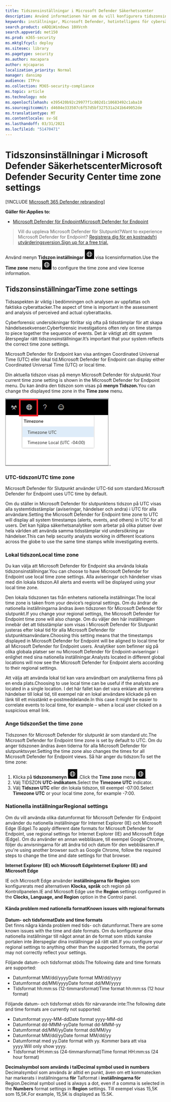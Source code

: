 ```yaml
---
title: Tidszonsinställningar i Microsoft Defender Säkerhetscenter
description: Använd informationen här om du vill konfigurera tidszonsinställningarna för säkerhetscentret i Microsoft Defender och visa licensinformation.
keywords: inställningar, Microsoft Defender, hotintelligens för cybersäkerhet, avancerat skydd mot hot, tidszon, utc, lokal tid, licens
search.product: eADQiWindows 10XVcnh
search.appverid: met150
ms.prod: m365-security
ms.mktglfcycl: deploy
ms.sitesec: library
ms.pagetype: security
ms.author: macapara
author: mjcaparas
localization_priority: Normal
manager: dansimp
audience: ITPro
ms.collection: M365-security-compliance
ms.topic: article
ms.technology: mde
ms.openlocfilehash: e395420b92c29977f1c802d1c10683492c1aba10
ms.sourcegitcommit: d4604e333507c6f57d5bf327531a241b649052de
ms.translationtype: MT
ms.contentlocale: sv-SE
ms.lasthandoff: 03/31/2021
ms.locfileid: "51470471"
---
```

# <a name="microsoft-defender-security-center-time-zone-settings"></a><span data-ttu-id="b5ad0-104">Tidszonsinställningar i Microsoft Defender Säkerhetscenter</span><span class="sxs-lookup"><span data-stu-id="b5ad0-104">Microsoft Defender Security Center time zone settings</span></span>

[!INCLUDE [Microsoft 365 Defender rebranding](../../includes/microsoft-defender.md)]

<span data-ttu-id="b5ad0-105">**Gäller för:**</span><span class="sxs-lookup"><span data-stu-id="b5ad0-105">**Applies to:**</span></span>
- [<span data-ttu-id="b5ad0-106">Microsoft Defender för Endpoint</span><span class="sxs-lookup"><span data-stu-id="b5ad0-106">Microsoft Defender for Endpoint</span></span>](https://go.microsoft.com/fwlink/p/?linkid=2154037)


><span data-ttu-id="b5ad0-107">Vill du uppleva Microsoft Defender för Slutpunkt?</span><span class="sxs-lookup"><span data-stu-id="b5ad0-107">Want to experience Microsoft Defender for Endpoint?</span></span> [<span data-ttu-id="b5ad0-108">Registrera dig för en kostnadsfri utvärderingsversion.</span><span class="sxs-lookup"><span data-stu-id="b5ad0-108">Sign up for a free trial.</span></span>](https://www.microsoft.com/microsoft-365/windows/microsoft-defender-atp?ocid=docs-wdatp-settings-abovefoldlink)

<span data-ttu-id="b5ad0-109">Använd menyn **Tidszon inställningar** ![ Tidszon inställningar1 för att konfigurera tidszon och ](images/atp-time-zone.png) visa licensinformation.</span><span class="sxs-lookup"><span data-stu-id="b5ad0-109">Use the **Time zone** menu ![Time zone settings icon1](images/atp-time-zone.png) to configure the time zone and view license information.</span></span>

## <a name="time-zone-settings"></a><span data-ttu-id="b5ad0-110">Tidszonsinställningar</span><span class="sxs-lookup"><span data-stu-id="b5ad0-110">Time zone settings</span></span>
<span data-ttu-id="b5ad0-111">Tidsaspekten är viktig i bedömningen och analysen av uppfattas och faktiska cyberattacker.</span><span class="sxs-lookup"><span data-stu-id="b5ad0-111">The aspect of time is important in the assessment and analysis of perceived and actual cyberattacks.</span></span>

<span data-ttu-id="b5ad0-112">Cyberforensic undersökningar förlitar sig ofta på tidsstämplar för att skapa händelsesekvenser.</span><span class="sxs-lookup"><span data-stu-id="b5ad0-112">Cyberforensic investigations often rely on time stamps to piece together the sequence of events.</span></span> <span data-ttu-id="b5ad0-113">Det är viktigt att ditt system återspeglar rätt tidszonsinställningar.</span><span class="sxs-lookup"><span data-stu-id="b5ad0-113">It’s important that your system reflects the correct time zone settings.</span></span>

<span data-ttu-id="b5ad0-114">Microsoft Defender för Endpoint kan visa antingen Coordinated Universal Time (UTC) eller lokal tid.</span><span class="sxs-lookup"><span data-stu-id="b5ad0-114">Microsoft Defender for Endpoint can display either Coordinated Universal Time (UTC) or local time.</span></span>

<span data-ttu-id="b5ad0-115">Din aktuella tidszon visas på menyn Microsoft Defender för slutpunkt.</span><span class="sxs-lookup"><span data-stu-id="b5ad0-115">Your current time zone setting is shown in the Microsoft Defender for Endpoint menu.</span></span> <span data-ttu-id="b5ad0-116">Du kan ändra den tidszon som visas på **menyn Tidszon.**</span><span class="sxs-lookup"><span data-stu-id="b5ad0-116">You can change the displayed time zone in the **Time zone** menu.</span></span>

![Ikon för tidszonsinställningar2](images/atp-time-zone-menu.png)<span data-ttu-id="b5ad0-118">.</span><span class="sxs-lookup"><span data-stu-id="b5ad0-118">.</span></span>

### <a name="utc-time-zone"></a><span data-ttu-id="b5ad0-119">UTC-tidszon</span><span class="sxs-lookup"><span data-stu-id="b5ad0-119">UTC time zone</span></span>
<span data-ttu-id="b5ad0-120">Microsoft Defender för Slutpunkt använder UTC-tid som standard.</span><span class="sxs-lookup"><span data-stu-id="b5ad0-120">Microsoft Defender for Endpoint uses UTC time by default.</span></span>

<span data-ttu-id="b5ad0-121">Om du ställer in Microsoft Defender för slutpunktens tidszon på UTC visas alla systemtidsstämplar (aviseringar, händelser och andra) i UTC för alla användare.</span><span class="sxs-lookup"><span data-stu-id="b5ad0-121">Setting the Microsoft Defender for Endpoint time zone to UTC will display all system timestamps (alerts, events, and others) in UTC for all users.</span></span> <span data-ttu-id="b5ad0-122">Det kan hjälpa säkerhetsanalytiker som arbetar på olika platser över hela världen att använda samma tidsstämplar vid undersökning av händelser.</span><span class="sxs-lookup"><span data-stu-id="b5ad0-122">This can help security analysts working in different locations across the globe to use the same time stamps while investigating events.</span></span>

### <a name="local-time-zone"></a><span data-ttu-id="b5ad0-123">Lokal tidszon</span><span class="sxs-lookup"><span data-stu-id="b5ad0-123">Local time zone</span></span>
<span data-ttu-id="b5ad0-124">Du kan välja att Microsoft Defender för Endpoint ska använda lokala tidszonsinställningar.</span><span class="sxs-lookup"><span data-stu-id="b5ad0-124">You can choose to have Microsoft Defender for Endpoint use local time zone settings.</span></span> <span data-ttu-id="b5ad0-125">Alla aviseringar och händelser visas med din lokala tidszon.</span><span class="sxs-lookup"><span data-stu-id="b5ad0-125">All alerts and events will be displayed using your local time zone.</span></span>

<span data-ttu-id="b5ad0-126">Den lokala tidszonen tas från enhetens nationella inställningar.</span><span class="sxs-lookup"><span data-stu-id="b5ad0-126">The local time zone is taken from your device’s regional settings.</span></span> <span data-ttu-id="b5ad0-127">Om du ändrar de nationella inställningarna ändras även tidszonen för Microsoft Defender för slutpunkt.</span><span class="sxs-lookup"><span data-stu-id="b5ad0-127">If you change your regional settings, the Microsoft Defender for Endpoint time zone will also change.</span></span> <span data-ttu-id="b5ad0-128">Om du väljer den här inställningen innebär det att tidsstämplar som visas i Microsoft Defender för Slutpunkt justeras efter lokal tid för alla Microsoft Defender för slutpunktsanvändare.</span><span class="sxs-lookup"><span data-stu-id="b5ad0-128">Choosing this setting means that the timestamps displayed in Microsoft Defender for Endpoint will be aligned to local time for all Microsoft Defender for Endpoint users.</span></span> <span data-ttu-id="b5ad0-129">Analytiker som befinner sig på olika globala platser ser nu Microsoft Defender för Endpoint-aviseringar i enlighet med sina nationella inställningar.</span><span class="sxs-lookup"><span data-stu-id="b5ad0-129">Analysts located in different global locations will now see the Microsoft Defender for Endpoint alerts according to their regional settings.</span></span>

<span data-ttu-id="b5ad0-130">Att välja att använda lokal tid kan vara användbart om analytikerna finns på en enda plats.</span><span class="sxs-lookup"><span data-stu-id="b5ad0-130">Choosing to use local time can be useful if the analysts are located in a single location.</span></span> <span data-ttu-id="b5ad0-131">I det här fallet kan det vara enklare att korrelera händelser till lokal tid, till exempel när en lokal användare klickade på en länk till ett misstänkt e-postmeddelande.</span><span class="sxs-lookup"><span data-stu-id="b5ad0-131">In this case it might be easier to correlate events to local time, for example – when a local user clicked on a suspicious email link.</span></span>

### <a name="set-the-time-zone"></a><span data-ttu-id="b5ad0-132">Ange tidszon</span><span class="sxs-lookup"><span data-stu-id="b5ad0-132">Set the time zone</span></span>
<span data-ttu-id="b5ad0-133">Tidszonen för Microsoft Defender för slutpunkt är som standard utc.</span><span class="sxs-lookup"><span data-stu-id="b5ad0-133">The Microsoft Defender for Endpoint time zone is set by default to UTC.</span></span>
<span data-ttu-id="b5ad0-134">Om du anger tidszonen ändras även tiderna för alla Microsoft Defender för slutpunktsvyer.</span><span class="sxs-lookup"><span data-stu-id="b5ad0-134">Setting the time zone also changes the times for all Microsoft Defender for Endpoint views.</span></span>
<span data-ttu-id="b5ad0-135">Så här anger du tidszon:</span><span class="sxs-lookup"><span data-stu-id="b5ad0-135">To set the time zone:</span></span>

1. <span data-ttu-id="b5ad0-136">Klicka på **tidszonsmenyn** ![ Tidszoninställningar ikon3 ](images/atp-time-zone.png) .</span><span class="sxs-lookup"><span data-stu-id="b5ad0-136">Click the **Time zone** menu ![Time zone settings icon3](images/atp-time-zone.png).</span></span>
2. <span data-ttu-id="b5ad0-137">Välj TIDSZON **UTC-indikatorn.**</span><span class="sxs-lookup"><span data-stu-id="b5ad0-137">Select the **Timezone UTC** indicator.</span></span>
3. <span data-ttu-id="b5ad0-138">Välj **Tidszon UTC** eller din lokala tidszon, till exempel -07:00.</span><span class="sxs-lookup"><span data-stu-id="b5ad0-138">Select **Timezone UTC** or your local time zone, for example -7:00.</span></span>

### <a name="regional-settings"></a><span data-ttu-id="b5ad0-139">Nationella inställningar</span><span class="sxs-lookup"><span data-stu-id="b5ad0-139">Regional settings</span></span>
<span data-ttu-id="b5ad0-140">Om du vill använda olika datumformat för Microsoft Defender för Endpoint använder du nationella inställningar för Internet Explorer (IE) och Microsoft Edge (Edge).</span><span class="sxs-lookup"><span data-stu-id="b5ad0-140">To apply different date formats for Microsoft Defender for Endpoint, use regional settings for Internet Explorer (IE) and Microsoft Edge (Edge).</span></span> <span data-ttu-id="b5ad0-141">Om du använder en annan webbläsare, till exempel Google Chrome, följer du anvisningarna för att ändra tid och datum för den webbläsaren.</span><span class="sxs-lookup"><span data-stu-id="b5ad0-141">If you're using another browser such as Google Chrome, follow the required steps to change the time and date settings for that browser.</span></span> 


<span data-ttu-id="b5ad0-142">**Internet Explorer (IE) och Microsoft Edge**</span><span class="sxs-lookup"><span data-stu-id="b5ad0-142">**Internet Explorer (IE) and Microsoft Edge**</span></span>

<span data-ttu-id="b5ad0-143">IE och Microsoft Edge använder **inställningarna för Region** som konfigurerats med alternativen **Klocka, språk** och region på Kontrollpanelen.</span><span class="sxs-lookup"><span data-stu-id="b5ad0-143">IE and Microsoft Edge use the **Region** settings configured in the **Clocks, Language, and Region** option in the Control panel.</span></span> 


#### <a name="known-issues-with-regional-formats"></a><span data-ttu-id="b5ad0-144">Kända problem med nationella format</span><span class="sxs-lookup"><span data-stu-id="b5ad0-144">Known issues with regional formats</span></span>

<span data-ttu-id="b5ad0-145">**Datum- och tidsformat**</span><span class="sxs-lookup"><span data-stu-id="b5ad0-145">**Date and time formats**</span></span><br>
<span data-ttu-id="b5ad0-146">Det finns några kända problem med tids- och datumformat.</span><span class="sxs-lookup"><span data-stu-id="b5ad0-146">There are some known issues with the time and date formats.</span></span> <span data-ttu-id="b5ad0-147">Om du konfigurerar dina nationella inställningar till något annat än de format som stöds kanske portalen inte återspeglar dina inställningar på rätt sätt.</span><span class="sxs-lookup"><span data-stu-id="b5ad0-147">If you configure your regional settings to anything other than the supported formats, the portal may not correctly reflect your settings.</span></span>

<span data-ttu-id="b5ad0-148">Följande datum- och tidsformat stöds:</span><span class="sxs-lookup"><span data-stu-id="b5ad0-148">The following date and time formats are supported:</span></span>
- <span data-ttu-id="b5ad0-149">Datumformat MM/dd/yyyy</span><span class="sxs-lookup"><span data-stu-id="b5ad0-149">Date format MM/dd/yyyy</span></span>
- <span data-ttu-id="b5ad0-150">Datumformat dd/MM/yyyy</span><span class="sxs-lookup"><span data-stu-id="b5ad0-150">Date format dd/MM/yyyy</span></span>
- <span data-ttu-id="b5ad0-151">Tidsformat hh:mm:ss (12-timmarsformat)</span><span class="sxs-lookup"><span data-stu-id="b5ad0-151">Time format hh:mm:ss (12 hour format)</span></span>

<span data-ttu-id="b5ad0-152">Följande datum- och tidsformat stöds för närvarande inte:</span><span class="sxs-lookup"><span data-stu-id="b5ad0-152">The following date and time formats are currently not supported:</span></span>
- <span data-ttu-id="b5ad0-153">Datumformat yyyy-MM-dd</span><span class="sxs-lookup"><span data-stu-id="b5ad0-153">Date format yyyy-MM-dd</span></span>
- <span data-ttu-id="b5ad0-154">Datumformat dd-MMM-yy</span><span class="sxs-lookup"><span data-stu-id="b5ad0-154">Date format dd-MMM-yy</span></span>
- <span data-ttu-id="b5ad0-155">Datumformat dd/MM/yy</span><span class="sxs-lookup"><span data-stu-id="b5ad0-155">Date format dd/MM/yy</span></span>
- <span data-ttu-id="b5ad0-156">Datumformat MM/dd/yy</span><span class="sxs-lookup"><span data-stu-id="b5ad0-156">Date format MM/dd/yy</span></span>
- <span data-ttu-id="b5ad0-157">Datumformat med yy.</span><span class="sxs-lookup"><span data-stu-id="b5ad0-157">Date format with yy.</span></span> <span data-ttu-id="b5ad0-158">Kommer bara att visa yyyy.</span><span class="sxs-lookup"><span data-stu-id="b5ad0-158">Will only show yyyy.</span></span>
- <span data-ttu-id="b5ad0-159">Tidsformat HH:mm:ss (24-timmarsformat)</span><span class="sxs-lookup"><span data-stu-id="b5ad0-159">Time format HH:mm:ss (24 hour format)</span></span>

<span data-ttu-id="b5ad0-160">**Decimalsymbol som används i tal**</span><span class="sxs-lookup"><span data-stu-id="b5ad0-160">**Decimal symbol used in numbers**</span></span><br>
<span data-ttu-id="b5ad0-161">Decimalsymbol som används är alltid en punkt, även om ett kommatecken har markerats i inställningarna **för** Talformat i **inställningarna för** Region.</span><span class="sxs-lookup"><span data-stu-id="b5ad0-161">Decimal symbol used is always a dot, even if a comma is selected in  the **Numbers** format settings in **Region** settings.</span></span> <span data-ttu-id="b5ad0-162">Till exempel visas 15,5K som 15,5K.</span><span class="sxs-lookup"><span data-stu-id="b5ad0-162">For example, 15,5K is displayed as 15.5K.</span></span>


